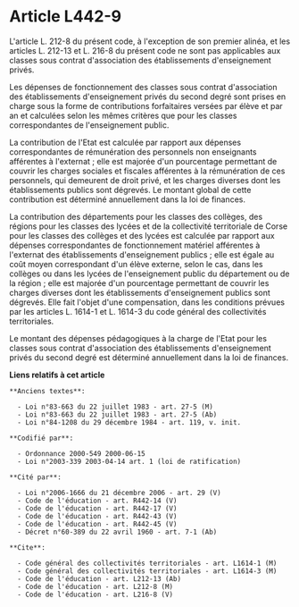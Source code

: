 # Article L442-9

L'article L. 212-8 du présent code, à l'exception de son premier alinéa, et les articles L. 212-13 et L. 216-8 du présent
code ne sont pas applicables aux classes sous contrat d'association des établissements d'enseignement privés.

Les dépenses de fonctionnement des classes sous contrat d'association des établissements d'enseignement privés du second
degré sont prises en charge sous la forme de contributions forfaitaires versées par élève et par an et calculées selon les
mêmes critères que pour les classes correspondantes de l'enseignement public.

La contribution de l'Etat est calculée par rapport aux dépenses correspondantes de rémunération des personnels non
enseignants afférentes à l'externat ; elle est majorée d'un pourcentage permettant de couvrir les charges sociales et
fiscales afférentes à la rémunération de ces personnels, qui demeurent de droit privé, et les charges diverses dont les
établissements publics sont dégrevés. Le montant global de cette contribution est déterminé annuellement dans la loi de
finances.

La contribution des départements pour les classes des collèges, des régions pour les classes des lycées et de la collectivité
territoriale de Corse pour les classes des collèges et des lycées est calculée par rapport aux dépenses correspondantes de
fonctionnement matériel afférentes à l'externat des établissements d'enseignement publics ; elle est égale au coût moyen
correspondant d'un élève externe, selon le cas, dans les collèges ou dans les lycées de l'enseignement public du département
ou de la région ; elle est majorée d'un pourcentage permettant de couvrir les charges diverses dont les établissements
d'enseignement publics sont dégrevés. Elle fait l'objet d'une compensation, dans les conditions prévues par les articles L.
1614-1 et L. 1614-3 du code général des collectivités territoriales.

Le montant des dépenses pédagogiques à la charge de l'Etat pour les classes sous contrat d'association des établissements
d'enseignement privés du second degré est déterminé annuellement dans la loi de finances.

**Liens relatifs à cet article**

	**Anciens textes**:

	  - Loi n°83-663 du 22 juillet 1983 - art. 27-5 (M)
	  - Loi n°83-663 du 22 juillet 1983 - art. 27-5 (Ab)
	  - Loi n°84-1208 du 29 décembre 1984 - art. 119, v. init.

	**Codifié par**:

	  - Ordonnance 2000-549 2000-06-15
	  - Loi n°2003-339 2003-04-14 art. 1 (loi de ratification)

	**Cité par**:

	  - Loi n°2006-1666 du 21 décembre 2006 - art. 29 (V)
	  - Code de l'éducation - art. R442-14 (V)
	  - Code de l'éducation - art. R442-17 (V)
	  - Code de l'éducation - art. R442-43 (V)
	  - Code de l'éducation - art. R442-45 (V)
	  - Décret n°60-389 du 22 avril 1960 - art. 7-1 (Ab)

	**Cite**:

	  - Code général des collectivités territoriales - art. L1614-1 (M)
	  - Code général des collectivités territoriales - art. L1614-3 (M)
	  - Code de l'éducation - art. L212-13 (Ab)
	  - Code de l'éducation - art. L212-8 (M)
	  - Code de l'éducation - art. L216-8 (V)

